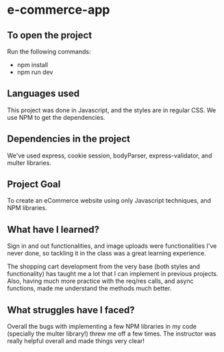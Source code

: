 # e-commerce-app

## To open the project

Run the following commands:
- npm install
- npm run dev

## Languages used

This project was done in Javascript, and the styles are in regular CSS. We use NPM to get the dependencies.

## Dependencies in the project

We've used express, cookie session, bodyParser, express-validator, and multer libraries.

## Project Goal

To create an eCommerce website using only Javascript techniques, and NPM libraries.

## What have I learned?

Sign in and out functionalities, and image uploads were functionalities I've never done, so tackling it in the class was a great learning experience.

The shopping cart development from the very base (both styles and functionality) has taught me a lot that I can implement in previous projects. Also, having much more practice with the req/res calls, and async functions, made me understand the methods much better.

## What struggles have I faced?

Overall the bugs with implementing a few NPM libraries in my code (specially the multer library!) threw me off a few times. The instructor was really helpful overall and made things very clear!







